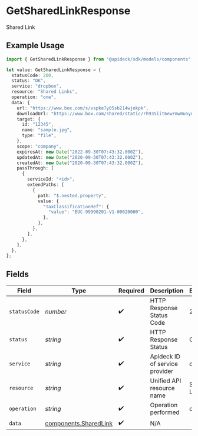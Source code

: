 # GetSharedLinkResponse

Shared Link

## Example Usage

```typescript
import { GetSharedLinkResponse } from "@apideck/sdk/models/components";

let value: GetSharedLinkResponse = {
  statusCode: 200,
  status: "OK",
  service: "dropbox",
  resource: "Shared Links",
  operation: "one",
  data: {
    url: "https://www.box.com/s/vspke7y05sb214wjokpk",
    downloadUrl: "https://www.box.com/shared/static/rh935iit6ewrmw0unyul.jpeg",
    target: {
      id: "12345",
      name: "sample.jpg",
      type: "file",
    },
    scope: "company",
    expiresAt: new Date("2022-09-30T07:43:32.000Z"),
    updatedAt: new Date("2020-09-30T07:43:32.000Z"),
    createdAt: new Date("2020-09-30T07:43:32.000Z"),
    passThrough: [
      {
        serviceId: "<id>",
        extendPaths: [
          {
            path: "$.nested.property",
            value: {
              "TaxClassificationRef": {
                "value": "EUC-99990201-V1-00020000",
              },
            },
          },
        ],
      },
    ],
  },
};
```

## Fields

| Field                                                          | Type                                                           | Required                                                       | Description                                                    | Example                                                        |
| -------------------------------------------------------------- | -------------------------------------------------------------- | -------------------------------------------------------------- | -------------------------------------------------------------- | -------------------------------------------------------------- |
| `statusCode`                                                   | *number*                                                       | :heavy_check_mark:                                             | HTTP Response Status Code                                      | 200                                                            |
| `status`                                                       | *string*                                                       | :heavy_check_mark:                                             | HTTP Response Status                                           | OK                                                             |
| `service`                                                      | *string*                                                       | :heavy_check_mark:                                             | Apideck ID of service provider                                 | dropbox                                                        |
| `resource`                                                     | *string*                                                       | :heavy_check_mark:                                             | Unified API resource name                                      | Shared Links                                                   |
| `operation`                                                    | *string*                                                       | :heavy_check_mark:                                             | Operation performed                                            | one                                                            |
| `data`                                                         | [components.SharedLink](../../models/components/sharedlink.md) | :heavy_check_mark:                                             | N/A                                                            |                                                                |